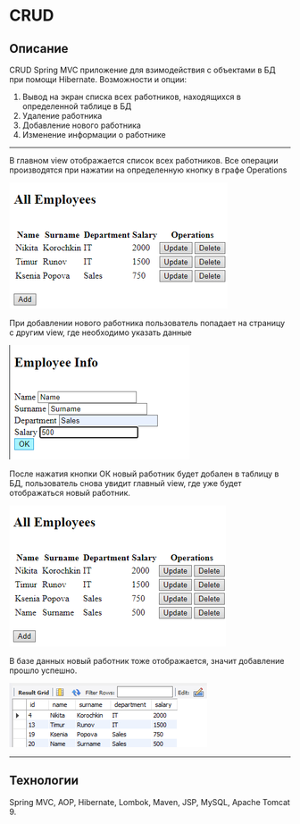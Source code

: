 # CRUD

## Описание
CRUD Spring MVC приложение для взимодействия с объектами в БД при помощи Hibernate. Возможности и опции:
  
   1. Вывод на экран списка всех работников, находящихся в определенной таблице в БД
   2. Удаление работника
   3. Добавление нового работника
   4. Изменение информации о работнике 
---
В главном view отображается список всех работников. Все операции производятся при нажатии на определенную кнопку в графе Operations

![all-employees](screenshots/main_view.png)

При добавлении нового работника пользователь попадает на страницу с другим view, где необходимо указать данные

![add-employee](screenshots/info.png)

После нажатия кнопки ОК новый работник будет добален в таблицу в БД, пользователь снова увидит главный view, где уже будет отображаться новый работник. 

![after-add](screenshots/new_view.png)

В базе данных новый работник тоже отображается, значит добавление прошло успешно.

![](screenshots/new_sql.png)

----
## Технологии
Spring MVC, AOP, Hibernate, Lombok, Maven, JSP, MySQL, Apache Tomcat 9.